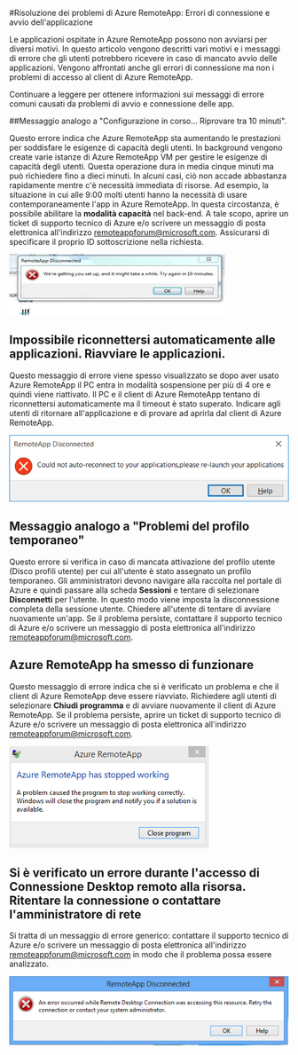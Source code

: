 <properties 
    pageTitle="Risoluzione dei problemi di Azure RemoteApp - Errori di connessione e avvio dell'applicazione | Microsoft Azure" 
    description="Informazioni su come risolvere problemi di avvio e di connessione delle applicazioni in Azure RemoteApp." 
    services="remoteapp" 
	documentationCenter="" 
    authors="ericorman" 
    manager="mbaldwin" />

<tags 
    ms.service="remoteapp" 
    ms.workload="compute" 
    ms.tgt_pltfrm="na" 
    ms.devlang="na" 
    ms.topic="article" 
    ms.date="06/12/2016" 
    ms.author="elizapo" />



#Risoluzione dei problemi di Azure RemoteApp: Errori di connessione e avvio dell'applicazione 

Le applicazioni ospitate in Azure RemoteApp possono non avviarsi per diversi motivi. In questo articolo vengono descritti vari motivi e i messaggi di errore che gli utenti potrebbero ricevere in caso di mancato avvio delle applicazioni. Vengono affrontati anche gli errori di connessione ma non i problemi di accesso al client di Azure RemoteApp.

Continuare a leggere per ottenere informazioni sui messaggi di errore comuni causati da problemi di avvio e connessione delle app.

##Messaggio analogo a "Configurazione in corso... Riprovare tra 10 minuti".

Questo errore indica che Azure RemoteApp sta aumentando le prestazioni per soddisfare le esigenze di capacità degli utenti. In background vengono create varie istanze di Azure RemoteApp VM per gestire le esigenze di capacità degli utenti. Questa operazione dura in media cinque minuti ma può richiedere fino a dieci minuti. In alcuni casi, ciò non accade abbastanza rapidamente mentre c'è necessità immediata di risorse. Ad esempio, la situazione in cui alle 9:00 molti utenti hanno la necessità di usare contemporaneamente l'app in Azure RemoteApp. In questa circostanza, è possibile abilitare la **modalità capacità** nel back-end. A tale scopo, aprire un ticket di supporto tecnico di Azure e/o scrivere un messaggio di posta elettronica all'indirizzo [remoteappforum@microsoft.com](mailto:remoteappforum@microsoft.com). Assicurarsi di specificare il proprio ID sottoscrizione nella richiesta.

![Messaggio analogo a "Configurazione in corso..."](./media/remoteapp-apptrouble/ra-apptrouble1.png)

## Impossibile riconnettersi automaticamente alle applicazioni. Riavviare le applicazioni.  

Questo messaggio di errore viene spesso visualizzato se dopo aver usato Azure RemoteApp il PC entra in modalità sospensione per più di 4 ore e quindi viene riattivato. Il PC e il client di Azure RemoteApp tentano di riconnettersi automaticamente ma il timeout è stato superato. Indicare agli utenti di ritornare all'applicazione e di provare ad aprirla dal client di Azure RemoteApp.

![Impossibile riconnettersi automaticamente alle applicazioni](./media/remoteapp-apptrouble/ra-apptrouble2.png)

## Messaggio analogo a "Problemi del profilo temporaneo" 

Questo errore si verifica in caso di mancata attivazione del profilo utente (Disco profili utente) per cui all'utente è stato assegnato un profilo temporaneo. Gli amministratori devono navigare alla raccolta nel portale di Azure e quindi passare alla scheda **Sessioni** e tentare di selezionare **Disconnetti** per l'utente. In questo modo viene imposta la disconnessione completa della sessione utente. Chiedere all'utente di tentare di avviare nuovamente un'app. Se il problema persiste, contattare il supporto tecnico di Azure e/o scrivere un messaggio di posta elettronica all'indirizzo [remoteappforum@microsoft.com](mailto:remoteappforum@microsoft.com).

## Azure RemoteApp ha smesso di funzionare

Questo messaggio di errore indica che si è verificato un problema e che il client di Azure RemoteApp deve essere riavviato. Richiedere agli utenti di selezionare **Chiudi programma** e di avviare nuovamente il client di Azure RemoteApp. Se il problema persiste, aprire un ticket di supporto tecnico di Azure e/o scrivere un messaggio di posta elettronica all'indirizzo [remoteappforum@microsoft.com](mailto:remoteappforum@microsoft.com).

![Azure RemoteApp ha smesso di funzionare](./media/remoteapp-apptrouble/ra-apptrouble3.png)

## Si è verificato un errore durante l'accesso di Connessione Desktop remoto alla risorsa. Ritentare la connessione o contattare l'amministratore di rete

Si tratta di un messaggio di errore generico: contattare il supporto tecnico di Azure e/o scrivere un messaggio di posta elettronica all'indirizzo [remoteappforum@microsoft.com](mailto:remoteappforum@microsoft.com) in modo che il problema possa essere analizzato.

![Messaggio generico di Azure RemoteApp](./media/remoteapp-apptrouble/ra-apptrouble4.png)

<!---HONumber=AcomDC_0629_2016-->